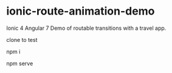 # ionic-route-animation-demo
Ionic 4 Angular 7 Demo of routable transitions with a travel app. 

clone to test

npm i 

npm serve
